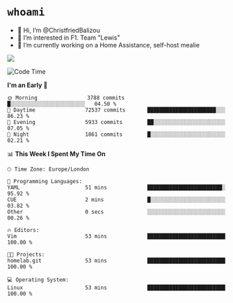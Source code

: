 # `whoami`

- 👋 Hi, I’m @ChristfriedBalizou
- 👀 I’m interested in F1. Team "Lewis"
- 🌱 I’m currently working on a Home Assistance, self-host mealie
<!--
- 💞️ I’m looking to collaborate on
- 📫 How to reach me /dev/stdin
-->


![](https://github-readme-stats.vercel.app/api?username=Christfriedbalizou&show_icons=true&hide_title=true&theme=solarized-dark&count_private=true&hide=stars)
<!-- 
  ![](https://github-readme-stats.vercel.app/api/top-langs/?username=Christfriedbalizou&show_icons=true&hide_title=true&theme=solarized-dark&layout=compact&show_icons=true&count_private=false)
-->


<!--START_SECTION:waka-->
![Code Time](http://img.shields.io/badge/Code%20Time-24%20hrs%201%20min-blue)

**I'm an Early 🐤** 

```text
🌞 Morning                3788 commits        █░░░░░░░░░░░░░░░░░░░░░░░░   04.50 % 
🌆 Daytime                72537 commits       ██████████████████████░░░   86.23 % 
🌃 Evening                5933 commits        ██░░░░░░░░░░░░░░░░░░░░░░░   07.05 % 
🌙 Night                  1861 commits        █░░░░░░░░░░░░░░░░░░░░░░░░   02.21 % 
```


📊 **This Week I Spent My Time On** 

```text
🕑︎ Time Zone: Europe/London

💬 Programming Languages: 
YAML                     51 mins             ████████████████████████░   95.92 % 
CUE                      2 mins              █░░░░░░░░░░░░░░░░░░░░░░░░   03.82 % 
Other                    0 secs              ░░░░░░░░░░░░░░░░░░░░░░░░░   00.26 % 

🔥 Editors: 
Vim                      53 mins             █████████████████████████   100.00 % 

🐱‍💻 Projects: 
homelab.git              53 mins             █████████████████████████   100.00 % 

💻 Operating System: 
Linux                    53 mins             █████████████████████████   100.00 % 
```


<!--END_SECTION:waka-->


<!---
ChristfriedBalizou/ChristfriedBalizou is a ✨ special ✨ repository because its `README.md` (this file) appears on your GitHub profile.
You can click the Preview link to take a look at your changes.
--->
